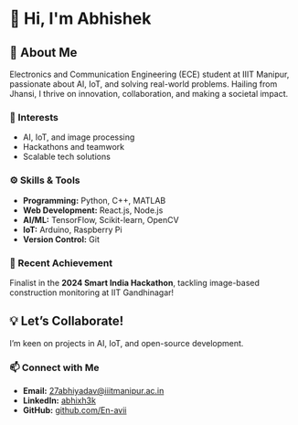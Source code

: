 # 👋 Hi, I'm Abhishek  

## 🌟 About Me  
Electronics and Communication Engineering (ECE) student at IIIT Manipur, passionate about AI, IoT, and solving real-world problems. Hailing from Jhansi, I thrive on innovation, collaboration, and making a societal impact.  

### 👀 Interests  
- AI, IoT, and image processing  
- Hackathons and teamwork  
- Scalable tech solutions  

### ⚙️ Skills & Tools  
- **Programming:** Python, C++, MATLAB  
- **Web Development:** React.js, Node.js  
- **AI/ML:** TensorFlow, Scikit-learn, OpenCV  
- **IoT:** Arduino, Raspberry Pi  
- **Version Control:** Git  

### 🌟 Recent Achievement  
Finalist in the **2024 Smart India Hackathon**, tackling image-based construction monitoring at IIT Gandhinagar!  

## 💡 Let’s Collaborate!  
I’m keen on projects in AI, IoT, and open-source development.  

### 📫 Connect with Me  
- **Email:** [27abhiyadav@iiitmanipur.ac.in](mailto:27abhiyadav@iiitmanipur.ac.in)  
- **LinkedIn:** [abhixh3k](https://www.linkedin.com/in/abhixh3k)  
- **GitHub:** [github.com/En-avii](https://github.com/En-avii)  

